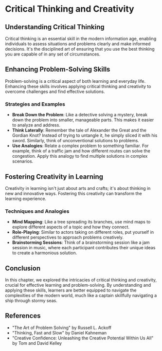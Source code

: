 # Critical Thinking and Creativity

## Understanding Critical Thinking

Critical thinking is an essential skill in the modern information age, enabling individuals to assess situations and problems clearly and make informed decisions. It's the disciplined art of ensuring that you use the best thinking you are capable of in any set of circumstances.

## Enhancing Problem-Solving Skills

Problem-solving is a critical aspect of both learning and everyday life. Enhancing these skills involves applying critical thinking and creativity to overcome challenges and find effective solutions.

### Strategies and Examples

- **Break Down the Problem**: Like a detective solving a mystery, break down the problem into smaller, manageable parts. This makes it easier to analyze and address.
- **Think Laterally**: Remember the tale of Alexander the Great and the Gordian Knot? Instead of trying to untangle it, he simply sliced it with his sword. Similarly, think of unconventional solutions to problems.
- **Use Analogies**: Relate a complex problem to something familiar. For example, think of a traffic jam and how different routes can solve the congestion. Apply this analogy to find multiple solutions in complex scenarios.

## Fostering Creativity in Learning

Creativity in learning isn't just about arts and crafts; it's about thinking in new and innovative ways. Fostering this creativity can transform the learning experience.

### Techniques and Analogies

- **Mind Mapping**: Like a tree spreading its branches, use mind maps to explore different aspects of a topic and how they connect.
- **Role-Playing**: Similar to actors taking on different roles, put yourself in different perspectives to approach problems creatively.
- **Brainstorming Sessions**: Think of a brainstorming session like a jam session in music, where each participant contributes their unique ideas to create a harmonious solution.

## Conclusion

In this chapter, we explored the intricacies of critical thinking and creativity, crucial for effective learning and problem-solving. By understanding and applying these skills, learners are better equipped to navigate the complexities of the modern world, much like a captain skillfully navigating a ship through stormy seas.

## References

- "The Art of Problem Solving" by Russell L. Ackoff
- "Thinking, Fast and Slow" by Daniel Kahneman
- "Creative Confidence: Unleashing the Creative Potential Within Us All" by Tom and David Kelley

